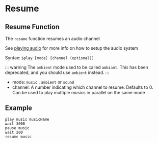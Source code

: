 # Resume

## Resume Function

The `resume` function resumes an audio channel

See [playing audio](../../features/audio.md) for more info on how to setup the audio system

Syntax: `$play [mode] [channel (optional)]`

::: warning
The `ambient` mode used to be called `ambiant`. This has been deprecated, and you should use `ambient` instead.
:::

- mode: `music` , `ambient` or `sound`
- channel: A number indicating which channel to resume. Defaults to 0. Can be used to play multiple musics in parallel on the same mode

## Example

```narrat
play music musicName
wait 3000
pause music
wait 200
resume music
```
